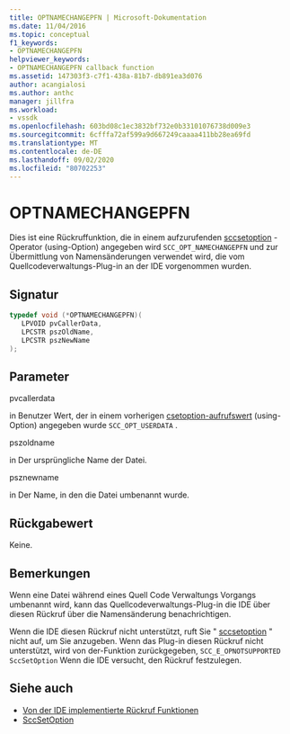 ```yaml
---
title: OPTNAMECHANGEPFN | Microsoft-Dokumentation
ms.date: 11/04/2016
ms.topic: conceptual
f1_keywords:
- OPTNAMECHANGEPFN
helpviewer_keywords:
- OPTNAMECHANGEPFN callback function
ms.assetid: 147303f3-c7f1-438a-81b7-db891ea3d076
author: acangialosi
ms.author: anthc
manager: jillfra
ms.workload:
- vssdk
ms.openlocfilehash: 603bd08c1ec3832bf732e0b33101076738d009e3
ms.sourcegitcommit: 6cfffa72af599a9d667249caaaa411bb28ea69fd
ms.translationtype: MT
ms.contentlocale: de-DE
ms.lasthandoff: 09/02/2020
ms.locfileid: "80702253"
---
```

# <a name="optnamechangepfn"></a>OPTNAMECHANGEPFN
Dies ist eine Rückruffunktion, die in einem aufzurufenden [sccsetoption](../extensibility/sccsetoption-function.md) -Operator (using-Option) angegeben wird `SCC_OPT_NAMECHANGEPFN` und zur Übermittlung von Namensänderungen verwendet wird, die vom Quellcodeverwaltungs-Plug-in an der IDE vorgenommen wurden.

## <a name="signature"></a>Signatur

```cpp
typedef void (*OPTNAMECHANGEPFN)(
   LPVOID pvCallerData,
   LPCSTR pszOldName,
   LPCSTR pszNewName
);
```

## <a name="parameters"></a>Parameter
 pvcallerdata

in Benutzer Wert, der in einem vorherigen [csetoption-aufrufswert](../extensibility/sccsetoption-function.md) (using-Option) angegeben wurde `SCC_OPT_USERDATA` .

 pszoldname

in Der ursprüngliche Name der Datei.

 psznewname

in Der Name, in den die Datei umbenannt wurde.

## <a name="return-value"></a>Rückgabewert
 Keine.

## <a name="remarks"></a>Bemerkungen
 Wenn eine Datei während eines Quell Code Verwaltungs Vorgangs umbenannt wird, kann das Quellcodeverwaltungs-Plug-in die IDE über diesen Rückruf über die Namensänderung benachrichtigen.

 Wenn die IDE diesen Rückruf nicht unterstützt, ruft Sie " [sccsetoption](../extensibility/sccsetoption-function.md) " nicht auf, um Sie anzugeben. Wenn das Plug-in diesen Rückruf nicht unterstützt, wird von der-Funktion zurückgegeben, `SCC_E_OPNOTSUPPORTED` `SccSetOption` Wenn die IDE versucht, den Rückruf festzulegen.

## <a name="see-also"></a>Siehe auch
- [Von der IDE implementierte Rückruf Funktionen](../extensibility/callback-functions-implemented-by-the-ide.md)
- [SccSetOption](../extensibility/sccsetoption-function.md)
